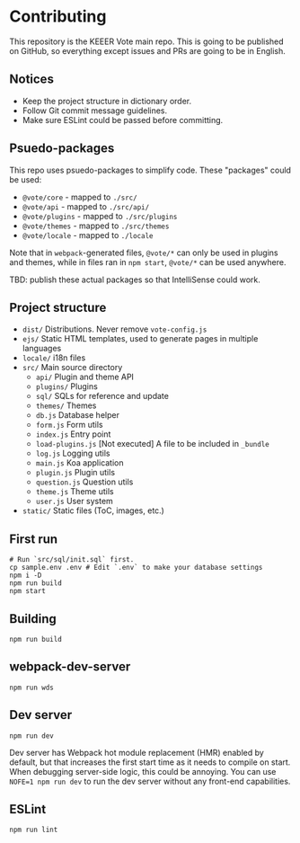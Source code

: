 Contributing
============

This repository is the KEEER Vote main repo. This is going to be published on GitHub,
so everything except issues and PRs are going to be in English.

## Notices

- Keep the project structure in dictionary order.
- Follow Git commit message guidelines.
- Make sure ESLint could be passed before committing.

## Psuedo-packages

This repo uses psuedo-packages to simplify code. These "packages" could be used:

- `@vote/core` - mapped to `./src/`
- `@vote/api` - mapped to `./src/api/`
- `@vote/plugins` - mapped to `./src/plugins`
- `@vote/themes` - mapped to `./src/themes`
- `@vote/locale` - mapped to `./locale`

Note that in `webpack`-generated files, `@vote/*` can only be used in plugins and themes,
while in files ran in `npm start`, `@vote/*` can be used anywhere.

TBD: publish these actual packages so that IntelliSense could work.

## Project structure

- `dist/` Distributions. Never remove `vote-config.js`
- `ejs/` Static HTML templates, used to generate pages in multiple languages
- `locale/` i18n files
- `src/` Main source directory
    - `api/` Plugin and theme API
    - `plugins/` Plugins
    - `sql/` SQLs for reference and update
    - `themes/` Themes
    - `db.js` Database helper
    - `form.js` Form utils
    - `index.js` Entry point
    - `load-plugins.js` [Not executed] A file to be included in `_bundle`
    - `log.js` Logging utils
    - `main.js` Koa application
    - `plugin.js` Plugin utils
    - `question.js` Question utils
    - `theme.js` Theme utils
    - `user.js` User system
- `static/` Static files (ToC, images, etc.)

## First run

```
# Run `src/sql/init.sql` first.
cp sample.env .env # Edit `.env` to make your database settings
npm i -D
npm run build
npm start
```

## Building

`npm run build`

## webpack-dev-server

`npm run wds`

## Dev server

`npm run dev`

Dev server has Webpack hot module replacement (HMR) enabled by default, but that increases the
first start time as it needs to compile on start. When debugging server-side logic, this could
be annoying. You can use `NOFE=1 npm run dev` to run the dev server without any front-end
capabilities.

## ESLint

`npm run lint`

